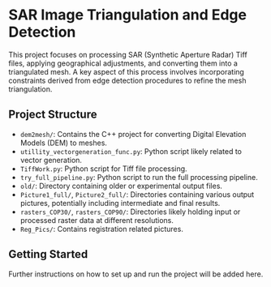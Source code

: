 # SAR Image Triangulation and Edge Detection

This project focuses on processing SAR (Synthetic Aperture Radar) Tiff files, applying geographical adjustments, and converting them into a triangulated mesh. A key aspect of this process involves incorporating constraints derived from edge detection procedures to refine the mesh triangulation.

## Project Structure

- `dem2mesh/`: Contains the C++ project for converting Digital Elevation Models (DEM) to meshes.
- `utillity_vectorgeneration_func.py`: Python script likely related to vector generation.
- `TiffWork.py`: Python script for Tiff file processing.
- `try_full_pipeline.py`: Python script to run the full processing pipeline.
- `old/`: Directory containing older or experimental output files.
- `Picture1_full/`, `Picture2_full/`: Directories containing various output pictures, potentially including intermediate and final results.
- `rasters_COP30/`, `rasters_COP90/`: Directories likely holding input or processed raster data at different resolutions.
- `Reg_Pics/`: Contains registration related pictures.

## Getting Started

Further instructions on how to set up and run the project will be added here. 